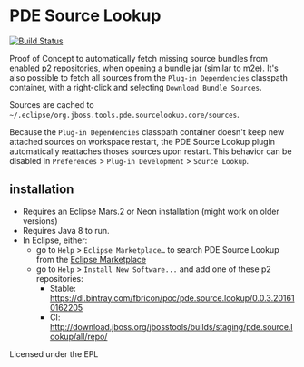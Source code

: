 # PDE Source Lookup

[![Build Status](https://travis-ci.org/fbricon/pde.source.lookup.svg?branch=master)](https://travis-ci.org/fbricon/pde.source.lookup)

Proof of Concept to automatically fetch missing source bundles from enabled p2 repositories, when opening a bundle jar (similar to m2e).
It's also possible to fetch all sources from the `Plug-in Dependencies` classpath container, with a right-click and selecting `Download Bundle Sources`. 

Sources are cached to `~/.eclipse/org.jboss.tools.pde.sourcelookup.core/sources`.

Because the `Plug-in Dependencies` classpath container doesn't keep new attached sources on workspace restart, 
the PDE Source Lookup plugin automatically reattaches thoses sources upon restart.
This behavior can be disabled in `Preferences` > `Plug-in Development` > `Source Lookup`.

## installation
- Requires an Eclipse Mars.2 or Neon installation (might work on older versions)
- Requires Java 8 to run. 
- In Eclipse, either:
  - go to `Help` > `Eclipse Marketplace…` to search PDE Source Lookup from the [Eclipse Marketplace](https://marketplace.eclipse.org/content/pde-source-lookup)
  - go to `Help` > `Install New Software...` and add one of these p2 repositories:
      - Stable: https://dl.bintray.com/fbricon/poc/pde.source.lookup/0.0.3.201610162205
      - CI: http://download.jboss.org/jbosstools/builds/staging/pde.source.lookup/all/repo/


Licensed under the EPL

